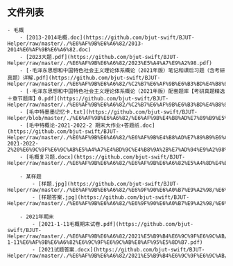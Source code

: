 

## 文件列表

    - 毛概
        - [2013-2014毛概.doc](https://github.com/bjut-swift/BJUT-Helper/raw/master/./%E6%AF%9B%E6%A6%82/2013-2014%E6%AF%9B%E6%A6%82.doc)
        - [2023大题.pdf](https://github.com/bjut-swift/BJUT-Helper/raw/master/./%E6%AF%9B%E6%A6%82/2023%E5%A4%A7%E9%A2%98.pdf)
        - [·毛泽东思想和中国特色社会主义理论体系概论（2021年版）笔记和课后习题（含考研真题）详解.pdf](https://github.com/bjut-swift/BJUT-Helper/raw/master/./%E6%AF%9B%E6%A6%82/%C2%B7%E6%AF%9B%E6%B3%BD%E4%B8%9C%E6%80%9D%E6%83%B3%E5%92%8C%E4%B8%AD%E5%9B%BD%E7%89%B9%E8%89%B2%E7%A4%BE%E4%BC%9A%E4%B8%BB%E4%B9%89%E7%90%86%E8%AE%BA%E4%BD%93%E7%B3%BB%E6%A6%82%E8%AE%BA%EF%BC%882021%E5%B9%B4%E7%89%88%EF%BC%89%E7%AC%94%E8%AE%B0%E5%92%8C%E8%AF%BE%E5%90%8E%E4%B9%A0%E9%A2%98%EF%BC%88%E5%90%AB%E8%80%83%E7%A0%94%E7%9C%9F%E9%A2%98%EF%BC%89%E8%AF%A6%E8%A7%A3.pdf)
        - [·毛泽东思想和中国特色社会主义理论体系概论（2021年版）配套题库【考研真题精选＋章节题库】0.pdf](https://github.com/bjut-swift/BJUT-Helper/raw/master/./%E6%AF%9B%E6%A6%82/%C2%B7%E6%AF%9B%E6%B3%BD%E4%B8%9C%E6%80%9D%E6%83%B3%E5%92%8C%E4%B8%AD%E5%9B%BD%E7%89%B9%E8%89%B2%E7%A4%BE%E4%BC%9A%E4%B8%BB%E4%B9%89%E7%90%86%E8%AE%BA%E4%BD%93%E7%B3%BB%E6%A6%82%E8%AE%BA%EF%BC%882021%E5%B9%B4%E7%89%88%EF%BC%89%E9%85%8D%E5%A5%97%E9%A2%98%E5%BA%93%E3%80%90%E8%80%83%E7%A0%94%E7%9C%9F%E9%A2%98%E7%B2%BE%E9%80%89%EF%BC%8B%E7%AB%A0%E8%8A%82%E9%A2%98%E5%BA%93%E3%80%910.pdf)
        - [毛中特墨墨记忆卡.txt](https://github.com/bjut-swift/BJUT-Helper/blob/master/./%E6%AF%9B%E6%A6%82/%E6%AF%9B%E4%B8%AD%E7%89%B9%E5%A2%A8%E5%A2%A8%E8%AE%B0%E5%BF%86%E5%8D%A1.txt)
        - [毛中特概论-2021-2022-2 期末大作业+答题纸.doc](https://github.com/bjut-swift/BJUT-Helper/raw/master/./%E6%AF%9B%E6%A6%82/%E6%AF%9B%E4%B8%AD%E7%89%B9%E6%A6%82%E8%AE%BA-2021-2022-2%20%E6%9C%9F%E6%9C%AB%E5%A4%A7%E4%BD%9C%E4%B8%9A%2B%E7%AD%94%E9%A2%98%E7%BA%B8.doc)
        - [毛概复习题.docx](https://github.com/bjut-swift/BJUT-Helper/raw/master/./%E6%AF%9B%E6%A6%82/%E6%AF%9B%E6%A6%82%E5%A4%8D%E4%B9%A0%E9%A2%98.docx)

        - 某样题
            - [样题.jpg](https://github.com/bjut-swift/BJUT-Helper/raw/master/./%E6%AF%9B%E6%A6%82/%E6%9F%90%E6%A0%B7%E9%A2%98/%E6%A0%B7%E9%A2%98.jpg)
            - [样题答案.jpg](https://github.com/bjut-swift/BJUT-Helper/raw/master/./%E6%AF%9B%E6%A6%82/%E6%9F%90%E6%A0%B7%E9%A2%98/%E6%A0%B7%E9%A2%98%E7%AD%94%E6%A1%88.jpg)

        - 2021年期末
            - [2021-1-11毛概期末试卷.pdf](https://github.com/bjut-swift/BJUT-Helper/raw/master/./%E6%AF%9B%E6%A6%82/2021%E5%B9%B4%E6%9C%9F%E6%9C%AB/2021-1-11%E6%AF%9B%E6%A6%82%E6%9C%9F%E6%9C%AB%E8%AF%95%E5%8D%B7.pdf)
            - [2021试题答案.docx](https://github.com/bjut-swift/BJUT-Helper/raw/master/./%E6%AF%9B%E6%A6%82/2021%E5%B9%B4%E6%9C%9F%E6%9C%AB/2021%E8%AF%95%E9%A2%98%E7%AD%94%E6%A1%88.docx)
